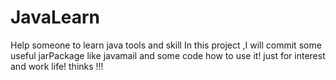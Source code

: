 # JavaLearn
Help someone to learn java tools and skill
In this project ,I will commit some useful jarPackage like javamail and some code how to use it!
just for interest and work life! thinks !!!

